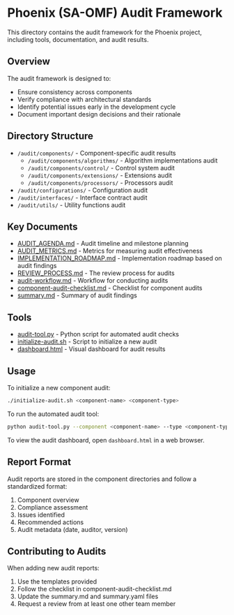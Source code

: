 # Phoenix (SA-OMF) Audit Framework

This directory contains the audit framework for the Phoenix project, including tools, documentation, and audit results.

## Overview

The audit framework is designed to:
- Ensure consistency across components
- Verify compliance with architectural standards
- Identify potential issues early in the development cycle
- Document important design decisions and their rationale

## Directory Structure

- `/audit/components/` - Component-specific audit results
  - `/audit/components/algorithms/` - Algorithm implementations audit
  - `/audit/components/control/` - Control system audit
  - `/audit/components/extensions/` - Extensions audit
  - `/audit/components/processors/` - Processors audit
- `/audit/configurations/` - Configuration audit
- `/audit/interfaces/` - Interface contract audit
- `/audit/utils/` - Utility functions audit

## Key Documents

- [AUDIT_AGENDA.md](./AUDIT_AGENDA.md) - Audit timeline and milestone planning
- [AUDIT_METRICS.md](./AUDIT_METRICS.md) - Metrics for measuring audit effectiveness
- [IMPLEMENTATION_ROADMAP.md](./IMPLEMENTATION_ROADMAP.md) - Implementation roadmap based on audit findings
- [REVIEW_PROCESS.md](./REVIEW_PROCESS.md) - The review process for audits
- [audit-workflow.md](./audit-workflow.md) - Workflow for conducting audits
- [component-audit-checklist.md](./component-audit-checklist.md) - Checklist for component audits
- [summary.md](./summary.md) - Summary of audit findings

## Tools

- [audit-tool.py](./audit-tool.py) - Python script for automated audit checks
- [initialize-audit.sh](./initialize-audit.sh) - Script to initialize a new audit
- [dashboard.html](./dashboard.html) - Visual dashboard for audit results

## Usage

To initialize a new component audit:

```bash
./initialize-audit.sh <component-name> <component-type>
```

To run the automated audit tool:

```bash
python audit-tool.py --component <component-name> --type <component-type>
```

To view the audit dashboard, open `dashboard.html` in a web browser.

## Report Format

Audit reports are stored in the component directories and follow a standardized format:

1. Component overview
2. Compliance assessment
3. Issues identified
4. Recommended actions
5. Audit metadata (date, auditor, version)

## Contributing to Audits

When adding new audit reports:

1. Use the templates provided
2. Follow the checklist in component-audit-checklist.md
3. Update the summary.md and summary.yaml files
4. Request a review from at least one other team member
